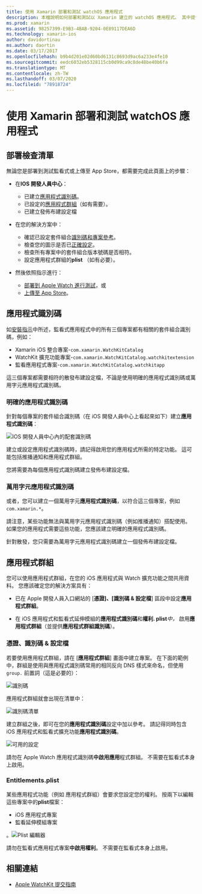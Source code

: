 ```yaml
---
title: 使用 Xamarin 部署和測試 watchOS 應用程式
description: 本檔說明如何部署和測試以 Xamarin 建立的 watchOS 應用程式。 其中提供部署檢查清單、討論明確和萬用字元應用程式識別碼，並查看應用程式群組。
ms.prod: xamarin
ms.assetid: 98257399-E9B3-4BAB-9204-0E89117DEA6D
ms.technology: xamarin-ios
author: davidortinau
ms.author: daortin
ms.date: 03/17/2017
ms.openlocfilehash: b9b4d201e02d60bd6131c8693d9ac6a233e4fe10
ms.sourcegitcommit: eedc6032eb5328115cb0d99ca9c8de48be40b6fa
ms.translationtype: MT
ms.contentlocale: zh-TW
ms.lasthandoff: 03/07/2020
ms.locfileid: "78918724"
---
```

# <a name="deploying-and-testing-watchos-apps-with-xamarin"></a>使用 Xamarin 部署和測試 watchOS 應用程式

## <a name="deployment-checklist"></a>部署檢查清單

無論您是部署到測試監看式或上傳至 App Store，都需要完成此頁面上的步驟：

- 在**IOS 開發人員中心**：
  - 已建立[應用程式識別碼](#App_IDs)。
  - 已設定的[應用程式群組](#App_Groups)（如有需要）。
  - 已建立發佈布建設定檔

- 在您的解決方案中：

  - 確認已設定套件組合[識別碼和專案參考](~/ios/watchos/get-started/installation.md)。
  - 檢查您的圖示是否已[正確設定](~/ios/watchos/app-fundamentals/icons.md)。
  - 檢查所有專案中的套件組合版本號碼是否相符。
  - 設定應用程式群組的**plist** （如有必要）。

- 然後依照指示進行：
  - [部署到 Apple Watch 進行測試](~/ios/watchos/deploy-test/device.md)，或
  - [上傳至 App Store](~/ios/watchos/deploy-test/appstore.md)。

<a name="App_IDs"/>

## <a name="app-ids"></a>應用程式識別碼

如[安裝指示](~/ios/watchos/get-started/installation.md)中所述，監看式應用程式中的所有三個專案都有相關的套件組合識別碼，例如：

- Xamarin iOS 整合專案-`com.xamarin.WatchKitCatalog`
- WatchKit 擴充功能專案-`com.xamarin.WatchKitCatalog.watchkitextension`
- 監看應用程式專案-`com.xamarin.WatchKitCatalog.watchkitapp`

這三個專案都需要相符的散發布建設定檔，不論是使用明確的應用程式識別碼或萬用字元應用程式識別碼。

### <a name="explicit-app-ids"></a>明確的應用程式識別碼

針對每個專案的套件組合識別碼（在 iOS 開發人員中心上看起來如下）建立**應用程式識別碼**：

![IOS 開發人員中心內的配套識別碼](images/appids-specific-sml.png)

建立或設定應用程式識別碼時，請記得啟用您的應用程式所需的特定功能。 這可能包括推播通知和應用程式群組。

您將需要為每個應用程式識別碼建立發佈布建設定檔。

### <a name="wildcard-app-id"></a>萬用字元應用程式識別碼

或者，您可以建立一個萬用字元**應用程式識別碼**，以符合這三個專案，例如 `com.xamarin.*`。

請注意，某些功能無法與萬用字元應用程式識別碼（例如推播通知）搭配使用。 如果您的應用程式需要這些功能，您應該建立明確的應用程式識別碼。

針對散發，您只需要為萬用字元應用程式識別碼建立一個發佈布建設定檔。

<a name="App_Groups" />

## <a name="app-groups"></a>應用程式群組

您可以使用應用程式群組，在您的 iOS 應用程式與 Watch 擴充功能之間共用資料。 您應該確定您的解決方案具有：

- 已在 Apple 開發人員入口網站的 [**憑證]、[識別碼 & 設定檔**] 區段中設定**應用程式群組**。

- 在 iOS 應用程式和監看式延伸模組的**應用程式識別碼**和**權利. plist***中，* 啟用**應用程式群組**（並提供**應用程式群組識別碼**）。

### <a name="certificates-identifiers--profiles"></a>憑證、識別碼 & 設定檔

若要使用應用程式群組，請在 [**應用程式群組**] 畫面中建立專案。 在下面的範例中，群組是使用與應用程式識別碼常用的相同反向 DNS 樣式來命名，但使用 `group.` 前置詞（這是必要的）：

![識別碼](images/appgroups-new-sml.png)

應用程式群組就會出現在清單中：

![識別碼清單](images/appgroups-setup-sml.png)

建立群組之後，即可在您的**應用程式識別碼**設定中加以參考。 請記得同時包含 iOS 應用程式和監看式擴充功能**應用程式識別碼**。

![可用的設定](images/appgroups-sml.png)

請勿在 Apple Watch 應用程式識別碼**中啟用應用**程式群組。 不需要在監看式本身上啟用。

### <a name="entitlementsplist"></a>Entitlements.plist

某些應用程式功能（例如 應用程式群組）會要求您設定您的權利。
按兩下以編輯這些專案中的**plist**檔案：

- iOS 應用程式專案
- 監看延伸模組專案

。![Plist 編輯器](images/entitlements-plist-sml.png)

請勿在監看式應用程式專案**中啟用權利**。 不需要在監看式本身上啟用。

## <a name="related-links"></a>相關連結

- [Apple WatchKit 提交指南](https://developer.apple.com/app-store/watch/)

